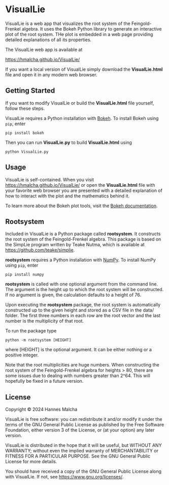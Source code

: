 # VisualLie

VisualLie is a web app that visualizes the root system of the Feingold-Frenkel
algebra. It uses the Bokeh Python library to generate an interactive plot of
the root system. THe plot is embedded in a web page providing detailed
explanations of all its properties.

The VisualLie web app is available at

https://hmalcha.github.io/VisualLie/

If you want a local version of VisualLie simply download the
**VisualLie.html** file and open it in any modern web browser.

## Getting Started
If you want to modify VisualLie or build the **VisualLie.html** file yourself,
follow these steps. 

VisualLie requires a Python installation with 
[Bokeh](https://docs.bokeh.org/en/latest/index.html).
To install Bokeh using `pip`, enter

```
pip install bokeh
```

Then you can run **VisualLie.py** to build **VisualLie.html** using

```
python VisualLie.py
```

## Usage
VisualLie is self-contained. When you visit
https://hmalcha.github.io/VisualLie/
or open the **VisualLie.html** file with your favorite web browser
you are presented with a detailed explanation of how to interact with the plot
and the mathematics behind it.

To learn more about the Bokeh plot tools, visit the
[Bokeh documentation](https://docs.bokeh.org/en/latest/docs/user_guide/interaction/tools.html).

## Rootsystem
Included in VisualLie is a Python package called **rootsystem**. It constructs
the root system of the Feingold-Frenkel algebra. This package is based on the
SimpLie program written by Teake Nutma, which is available at
https://github.com/teake/simplie.

**rootsystem** requires a Python installation with [NumPy](https://numpy.org/).
To install NumPy using `pip`, enter

```
pip install numpy
```

**rootsystem** is called with one optional argument from the command line.
The argument is the height up to which the root system will be constructed.
If no argument is given, the calculation defaults to a height of 76.

Upon executing the **rootsystem** package, the root system is automatically
constructed up to the given height and stored as a CSV file in the data/ 
folder. The first three numbers in each row are the root vector and
the last number is the multiplicity of that root.

To run the package type

```
python -m rootsystem [HEIGHT]
```
where [HEIGHT] is the optional argument. It can be either nothing or a 
positive integer.

Note that the root multiplicities are huge numbers. When constructing the
root system of the Feingold-Frenkel algebra for heights > 80, there are
some issues due to dealing with numbers greater than 2^64. This will
hopefully be fixed in a future version.

## License
Copyright © 2024 Hannes Malcha

VisualLie is free software: you can redistribute it and/or modify
it under the terms of the GNU General Public License as published by
the Free Software Foundation, either version 3 of the License, or
(at your option) any later version.

VisualLie is distributed in the hope that it will be useful, 
but WITHOUT ANY WARRANTY; without even the implied warranty of 
MERCHANTABILITY or FITNESS FOR A PARTICULAR PURPOSE. See the 
GNU General Public License for more details.

You should have received a copy of the GNU General Public License
along with VisualLie. If not, see https://www.gnu.org/licenses/.
